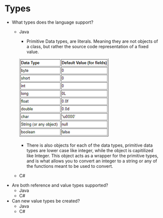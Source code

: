 # Types
* What types does the language support?
  - Java
    * Primitive Data types, are literals. Meaning they are not objects of a class, but rather the source code representation of a fixed value.
    
    ![alt text](https://github.com/Topguny/CMP_SC-4330-OO-Language-Comparison/blob/master/typesJava.PNG?raw=true)
    
    * There is also objects for each of the data types, primitive data types are lower case like integer, while the object is capitilized like Integer. This object acts as a wrapper for the primitive types, and is what allows you to convert an integer to a string or any of the functions meant to be used to convert.
  - C#
* Are both reference and value types supported?
  - Java
  - C#
* Can new value types be created?
  - Java
  - C#
